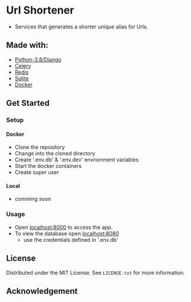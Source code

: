 # Url Shortener
* Services that generates a shorter unique alias for Urls.

## Made with:
* [Python-3.8/Django](https://www.djangoproject.com/)
* [Celery](https://docs.celeryproject.org/en/stable/getting-started/introduction.html)
* [Redis](https://redis.io/)
* [Sqlite](https://www.sqlite.org/index.html)
* [Docker](https://www.docker.com/)

## Get Started
### Setup
#### Docker
* Clone the repository
* Change into the cloned directory
* Create '.env.db' & '.env.dev' envrionment variables
* Start the docker containers
* Create super user
#### Local
- comming soon

### Usage
- Open [localhost:8000](http://localhost:8000/) to access the app.
- To view the database open [localhost:8080](http://localhost:8080/)
    * use the credentials defined in '.env.db'

## License
Distributed under the MIT License. See `LICENSE.txt` for more information.

## Acknowledgement